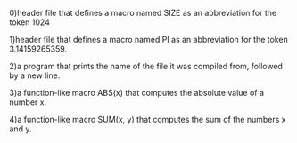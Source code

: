 0)header file that defines a macro named SIZE as an abbreviation for the token 1024

1)header file that defines a macro named PI as an abbreviation for the token 3.14159265359.

2)a program that prints the name of the file it was compiled from, followed by a new line.

3)a function-like macro ABS(x) that computes the absolute value of a number x.

4)a function-like macro SUM(x, y) that computes the sum of the numbers x and y.
